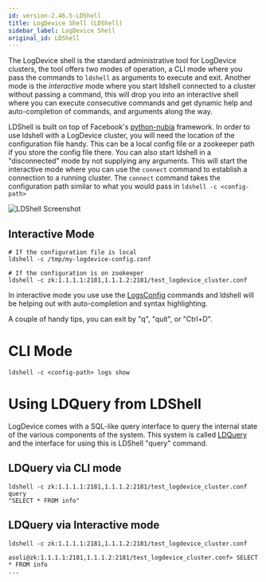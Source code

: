```yaml
---
id: version-2.46.5-LDShell
title: LogDevice Shell (LDShell)
sidebar_label: LogDevice Shell
original_id: LDShell
---
```

The LogDevice shell is the standard administrative tool for LogDevice
clusters, the tool offers two modes of operation, a CLI mode where you pass
the commands to `ldshell` as arguments to execute and exit. Another mode is the
_interactive_ mode where you start ldshell connected to a cluster without
passing a command, this will drop you into an interactive shell where you can
execute consecutive commands and get dynamic help and auto-completion of
commands, and arguments along the way.

LDShell is built on top of Facebook's
[python-nubia](https://github.com/facebookincubator/python-nubia.git) framework.
In order to use ldshell with a LogDevice cluster, you will need the location of
the configuration file handy. This can be a local config file or a zookeeper
path if you store the config file there. You can also start ldshell in a
"disconnected" mode by not supplying any arguments. This will start the
interactive mode where you can use the `connect` command to establish a
connection to a running cluster. The `connect` command takes the configuration
path similar to what you would pass in `ldshell -c <config-path>`

![LDShell Screenshot](assets/ldshell-screenshot.png "LDShell Screenshot")

## Interactive Mode
```text
# If the configuration file is local
ldshell -c /tmp/my-logdevice-config.conf

# If the configuration is on zookeeper
ldshell -c zk:1.1.1.1:2181,1.1.1.2:2181/test_logdevice_cluster.conf
```
In interactive mode you use use the [LogsConfig](Logs) commands and ldshell will
be helping out with auto-completion and syntax highlighting.

A couple of handy tips, you can exit by "q", "quit", or "Ctrl+D".

# CLI Mode

```text
ldshell -c <config-path> logs show
```

# Using LDQuery from LDShell
LogDevice comes with a SQL-like query interface to query the internal state of
the various components of the system. This system is called [LDQuery](LDQuery)
  and the interface for using this is LDShell "query" command.

## LDQuery via CLI mode

```text
ldshell -c zk:1.1.1.1:2181,1.1.1.2:2181/test_logdevice_cluster.conf query
"SELECT * FROM info"
```

## LDQuery via Interactive mode

```text
ldshell -c zk:1.1.1.1:2181,1.1.1.2:2181/test_logdevice_cluster.conf

asoli@zk:1.1.1.1:2181,1.1.1.2:2181/test_logdevice_cluster.conf> SELECT * FROM info
...
```
